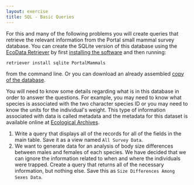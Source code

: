 ```yaml
---
layout: exercise
title: SQL - Basic Queries
---
```


For this and many of the following problems you will create queries
that retrieve the relevant information from the Portal small mammal
survey database. You can create the SQLite version of this database using the
[EcoData Retriever](http://ecodataretriever.org/) by first [installing the
software](http://ecodataretriever.org/download.html) and then running:

`retriever install sqlite PortalMammals`

from the command line. Or you can download an already assembled [copy of the database](data/portal_mammals.sqlite).


You will need to know some details regarding what is in this database
in order to answer the questions. For example, you may need to know what
species is associated with the two character species ID or you may need
to know the units for the individual's weight. This type of information
associated with data is called metadata and the metadata for this
dataset is available online at [Ecological
Archives](http://esapubs.org/archive/ecol/E090/118/metadata.htm).

1.  Write a query that displays all of the records for all of the fields
    in the main table. Save it as a view named `All Survey Data`.
2.  We want to generate data for an analysis of body size differences
    between males and females of each species. We have decided that we
    can ignore the information related to when and where the individuals
    were trapped. Create a query that returns all of the necessary
    information, but nothing else. Save this as `Size Differences Among
    Sexes Data`.

